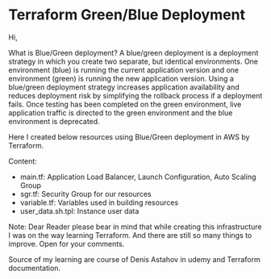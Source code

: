 # Terraform Green/Blue Deployment

Hi,

What is Blue/Green deployment?
A blue/green deployment is a deployment strategy in which you create two separate, but identical environments. One environment (blue) is running the current application version and one environment (green) is running the new application version. Using a blue/green deployment strategy increases application availability and reduces deployment risk by simplifying the rollback process if a deployment fails. Once testing has been completed on the green environment, live application traffic is directed to the green environment and the blue environment is deprecated.

Here I created below resources using Blue/Green deployment in AWS by Terraform.

Content:
* main.tf: Application Load Balancer, Launch Configuration, Auto Scaling Group
* sgr.tf: Security Group for our resources
* variable.tf: Variables used in building resources
* user_data.sh.tpl: Instance user data 

Note: Dear Reader please bear in mind that while creating this infrastructure I was on the way learning Terraform.  And there are still so many things to improve. Open for your comments.

Source of my learning are course of Denis Astahov in udemy and Terraform documentation.